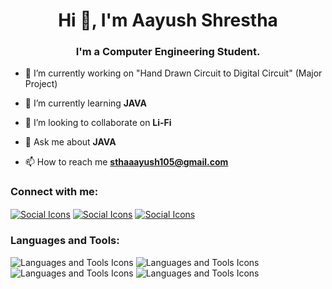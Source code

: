 <h1 align="center">Hi 👋, I'm Aayush Shrestha</h1>
<h3 align="center">I'm a Computer Engineering Student.</h3>

- 🔭 I’m currently working on "Hand Drawn Circuit to Digital Circuit" (Major Project)

- 🌱 I’m currently learning **JAVA**

- 👯 I’m looking to collaborate on **Li-Fi**

- 💬 Ask me about **JAVA**

- 📫 How to reach me **sthaaayush105@gmail.com**

<h3 align="left">Connect with me:</h3>
<p align="left">
<a href="https://twitter.com/aayushrestha5" target="blank"><img align="center" src="https://skillicons.dev/icons?i=twitter" alt="Social Icons" /></a>
<a href="https://linkedin.com/in/aayushrestha" target="blank"><img align="center" src="https://skillicons.dev/icons?i=linkedin" alt="Social Icons" /></a>
<a href="https://instagram.com/aayush__shrestha" target="blank"><img align="center" src="https://skillicons.dev/icons?i=instagram" alt="Social Icons" /></a>
</p>

<h3 align="left">Languages and Tools:</h3>
<img src="https://skillicons.dev/icons?i=amazonwebservices,bootstrap,c,cpp,html,css,javascript" alt="Languages and Tools Icons" />
<img src="https://skillicons.dev/icons?i=django,flask,express,git,heroku,photoshop,illustrator" alt="Languages and Tools Icons" />
<img src="https://skillicons.dev/icons?i=linux,matlab,mongodb,mysql,nodejs,postman,java" alt="Languages and Tools Icons" />
<img src="https://skillicons.dev/icons?i=react,redux,sqlite" alt="Languages and Tools Icons" />
